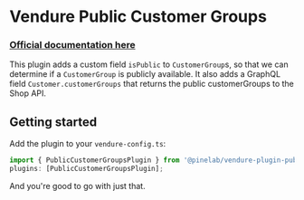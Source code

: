 # Vendure Public Customer Groups

### [Official documentation here](https://pinelab-plugins.com/plugin/vendure-plugin-public-customer-groups)

This plugin adds a custom field `isPublic` to `CustomerGroup`s, so that we can determine if a `CustomerGroup` is publicly available. It also adds a GraphQL field `Customer.customerGroups` that returns the public customerGroups to the Shop API.

## Getting started

Add the plugin to your `vendure-config.ts`:

```ts
import { PublicCustomerGroupsPlugin } from '@pinelab/vendure-plugin-public-customer-groups';
plugins: [PublicCustomerGroupsPlugin];
```

And you're good to go with just that.
